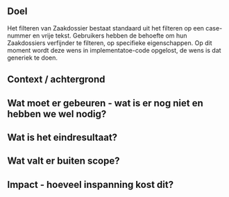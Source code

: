 ## Doel

Het filteren van Zaakdossier bestaat standaard uit het filteren op een case-nummer en vrije tekst. Gebruikers hebben de behoefte om hun Zaakdossiers verfijnder te filteren, op specifieke eigenschappen. Op dit moment wordt deze wens in implementatoe-code opgelost, de wens is dat generiek te doen. 
## Context / achtergrond

## Wat moet er gebeuren - wat is er nog niet en hebben we wel nodig?

## Wat is het eindresultaat?

## Wat valt er buiten scope?

## Impact - hoeveel inspanning kost dit?
